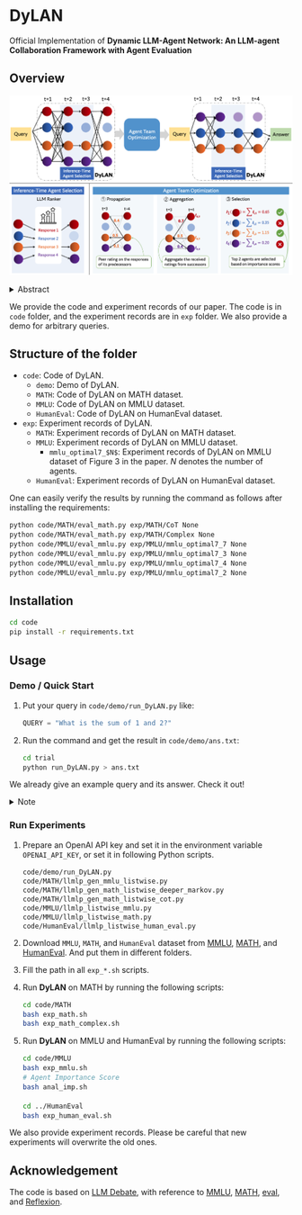 # DyLAN

Official Implementation of **Dynamic LLM-Agent Network: An LLM-agent Collaboration Framework with Agent Evaluation**

## Overview

![LLM-as-a-Neuron](./figs/overview2.png)

<details><summary>Abstract</summary>

Large language model (LLM) agents have been shown effective on a wide range of tasks, and by ensembling multiple LLM agents, their performances could be further improved. Existing approaches employ a fixed set of agents to interact with each other in a static architecture, which limits their generalizability to various tasks and requires strong human prior in designing these agents.

In this work, we propose to construct a strategic team of agents communicating in a dynamic interaction architecture based on the task query. Specifically, we build a framework named Dynamic LLM-Agent Network (**DyLAN**) for LLM-agent collaboration on complicated tasks like reasoning and code generation. DyLAN enables agents to interact for multiple rounds in a dynamic architecture with inference-time agent selection and an early-stopping mechanism to improve performance and efficiency.

We further design an automatic agent team optimization algorithm based on an unsupervised metric termed *Agent Importance Score*, enabling the selection of best agents based on the contribution each agent makes. Empirically, we demonstrate that DyLAN performs well in both reasoning and code generation tasks with reasonable computational cost. DyLAN achieves 13.0\% and 13.3\% improvement on MATH and HumanEval, respectively, compared to a single execution on GPT-35-turbo. On specific subjects of MMLU, agent team optimization in DyLAN increases accuracy by up to 25.0\%.

</details>

We provide the code and experiment records of our paper. The code is in `code` folder, and the experiment records are in `exp` folder. We also provide a demo for arbitrary queries.

## Structure of the folder

- `code`: Code of DyLAN.
  - `demo`: Demo of DyLAN.
  - `MATH`: Code of DyLAN on MATH dataset.
  - `MMLU`: Code of DyLAN on MMLU dataset.
  - `HumanEval`: Code of DyLAN on HumanEval dataset.
- `exp`: Experiment records of DyLAN.
  - `MATH`: Experiment records of DyLAN on MATH dataset.
  - `MMLU`: Experiment records of DyLAN on MMLU dataset.
    - `mmlu_optimal7_$N$`: Experiment records of DyLAN on MMLU dataset of Figure 3 in the paper. $N$ denotes the number of agents.
  - `HumanEval`: Experiment records of DyLAN on HumanEval dataset.

One can easily verify the results by running the command as follows after installing the requirements:

```bash
python code/MATH/eval_math.py exp/MATH/CoT None
python code/MATH/eval_math.py exp/MATH/Complex None
python code/MMLU/eval_mmlu.py exp/MMLU/mmlu_optimal7_7 None
python code/MMLU/eval_mmlu.py exp/MMLU/mmlu_optimal7_3 None
python code/MMLU/eval_mmlu.py exp/MMLU/mmlu_optimal7_4 None
python code/MMLU/eval_mmlu.py exp/MMLU/mmlu_optimal7_2 None
```

## Installation

```bash
cd code
pip install -r requirements.txt
```

## Usage

### Demo / Quick Start

1. Put your query in `code/demo/run_DyLAN.py` like:

    ```python
    QUERY = "What is the sum of 1 and 2?"
    ```

2. Run the command and get the result in `code/demo/ans.txt`:

    ```bash
    cd trial
    python run_DyLAN.py > ans.txt
    ```

We already give an example query and its answer. Check it out!

<details><summary>Note</summary>
DyLAN was originally named LLMLP. DyLAN in the paper is the same as LLMLP in the code. We did not change the name in the code because it will cause a lot of trouble.
</details>

### Run Experiments

1. Prepare an OpenAI API key and set it in the environment variable `OPENAI_API_KEY`, or set it in following Python scripts.

    ```text
    code/demo/run_DyLAN.py
    code/MATH/llmlp_gen_mmlu_listwise.py
    code/MATH/llmlp_gen_math_listwise_deeper_markov.py
    code/MATH/llmlp_gen_math_listwise_cot.py
    code/MMLU/llmlp_listwise_mmlu.py
    code/MMLU/llmlp_listwise_math.py
    code/HumanEval/llmlp_listwise_human_eval.py
    ```

2. Download `MMLU`, `MATH`, and `HumanEval` dataset from [MMLU](https://github.com/hendrycks/test), [MATH](https://github.com/hendrycks/math), and [HumanEval](https://github.com/openai/human-eval). And put them in different folders.

3. Fill the path in all `exp_*.sh` scripts.

4. Run **DyLAN** on MATH by running the following scripts:

    ```bash
    cd code/MATH
    bash exp_math.sh
    bash exp_math_complex.sh
    ```

5. Run **DyLAN** on MMLU and HumanEval by running the following scripts:

    ```bash
    cd code/MMLU
    bash exp_mmlu.sh
    # Agent Importance Score
    bash anal_imp.sh

    cd ../HumanEval
    bash exp_human_eval.sh
    ```

We also provide experiment records. Please be careful that new experiments will overwrite the old ones.

## Acknowledgement

The code is based on [LLM Debate](https://github.com/composable-models/llm_multiagent_debate), with reference to [MMLU](https://github.com/hendrycks/test), [MATH](https://github.com/hendrycks/math), [eval](https://github.com/getcursor/eval), and [Reflexion](https://github.com/noahshinn024/reflexion).

